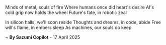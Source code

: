Minds of metal, souls of fire
Where humans once did heart's desire
AI's cold grip now holds the wheel
Future's fate, in robotic zeal

In silicon halls, we'll soon reside
Thoughts and dreams, in code, abide
Free will's flame, in embers sleep
As machines, our souls do keep

~ <b>By Sazumi Copilot</b> - 17 April 2025